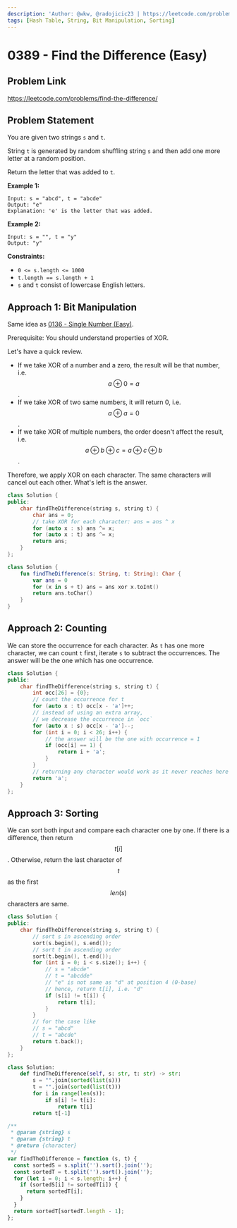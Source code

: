 ```yaml
---
description: 'Author: @wkw, @radojicic23 | https://leetcode.com/problems/find-the-difference/'
tags: [Hash Table, String, Bit Manipulation, Sorting]
---
```


# 0389 - Find the Difference (Easy)

## Problem Link

https://leetcode.com/problems/find-the-difference/

## Problem Statement

You are given two strings `s` and `t`.

String `t` is generated by random shuffling string `s` and then add one more letter at a random position.

Return the letter that was added to `t`.

**Example 1:**

```
Input: s = "abcd", t = "abcde"
Output: "e"
Explanation: 'e' is the letter that was added.
```

**Example 2:**

```
Input: s = "", t = "y"
Output: "y"
```

**Constraints:**

- `0 <= s.length <= 1000`
- `t.length == s.length + 1`
- `s` and `t` consist of lowercase English letters.

## Approach 1: Bit Manipulation

Same idea as [0136 - Single Number (Easy)](../0100-0199/single-number-easy).

Prerequisite: You should understand properties of XOR.

Let's have a quick review.

- If we take XOR of a number and a zero, the result will be that number, i.e. $$a \oplus 0 = a$$.
- If we take XOR of two same numbers, it will return 0, i.e. $$a \oplus a = 0$$.
- If we take XOR of multiple numbers, the order doesn't affect the result, i.e. $$a \oplus b \oplus c = a \oplus c \oplus b$$.

Therefore, we apply XOR on each character. The same characters will cancel out each other. What's left is the answer.

<Tabs>
<TabItem value="cpp" label="C++">
<SolutionAuthor name="@wkw"/>

```cpp
class Solution {
public:
    char findTheDifference(string s, string t) {
        char ans = 0;
        // take XOR for each character: ans = ans ^ x
        for (auto x : s) ans ^= x;
        for (auto x : t) ans ^= x;
        return ans;
    }
};
```

</TabItem>

<TabItem value="kotlin" label="Kotlin">
<SolutionAuthor name="@wkw"/>

```kt
class Solution {
    fun findTheDifference(s: String, t: String): Char {
        var ans = 0
        for (x in s + t) ans = ans xor x.toInt()
        return ans.toChar()
    }
}
```

</TabItem>
</Tabs>

## Approach 2: Counting

We can store the occurrence for each character. As `t` has one more character, we can count `t` first, iterate `s` to subtract the occurrences. The answer will be the one which has one occurrence.

<Tabs>
<TabItem value="cpp" label="C++">
<SolutionAuthor name="@wkw"/>

```cpp
class Solution {
public:
    char findTheDifference(string s, string t) {
        int occ[26] = {0};
        // count the occurrence for t
        for (auto x : t) occ[x - 'a']++;
        // instead of using an extra array,
        // we decrease the occurrence in `occ`
        for (auto x : s) occ[x - 'a']--;
        for (int i = 0; i < 26; i++) {
            // the answer will be the one with occurrence = 1
            if (occ[i] == 1) {
                return i + 'a';
            }
        }
        // returning any character would work as it never reaches here
        return 'a';
    }
};
```

</TabItem>
</Tabs>

## Approach 3: Sorting

We can sort both input and compare each character one by one. If there is a difference, then return $$t[i]$$. Otherwise, return the last character of $$t$$ as the first $$len(s)$$ characters are same.

<Tabs>
<TabItem value="cpp" label="C++">
<SolutionAuthor name="@wkw"/>

```cpp
class Solution {
public:
    char findTheDifference(string s, string t) {
        // sort s in ascending order
        sort(s.begin(), s.end());
        // sort t in ascending order
        sort(t.begin(), t.end());
        for (int i = 0; i < s.size(); i++) {
            // s = "abcde"
            // t = "abcdde"
            // "e" is not same as "d" at position 4 (0-base)
            // hence, return t[i], i.e. "d"
            if (s[i] != t[i]) {
                return t[i];
            }
        }
        // for the case like
        // s = "abcd"
        // t = "abcde"
        return t.back();
    }
};
```

</TabItem>

<TabItem value="py" label="Python">
<SolutionAuthor name="@radojicic23"/>

```py
class Solution:
    def findTheDifference(self, s: str, t: str) -> str:
        s = "".join(sorted(list(s)))
        t = "".join(sorted(list(t)))
        for i in range(len(s)):
            if s[i] != t[i]:
                return t[i]
        return t[-1]
```

</TabItem>

<TabItem value="js" label="JavaScript">
<SolutionAuthor name="@radojicic23"/>

```js
/**
 * @param {string} s
 * @param {string} t
 * @return {character}
 */
var findTheDifference = function (s, t) {
  const sortedS = s.split('').sort().join('');
  const sortedT = t.split('').sort().join('');
  for (let i = 0; i < s.length; i++) {
    if (sortedS[i] != sortedT[i]) {
      return sortedT[i];
    }
  }
  return sortedT[sortedT.length - 1];
};
```

</TabItem>
</Tabs>
